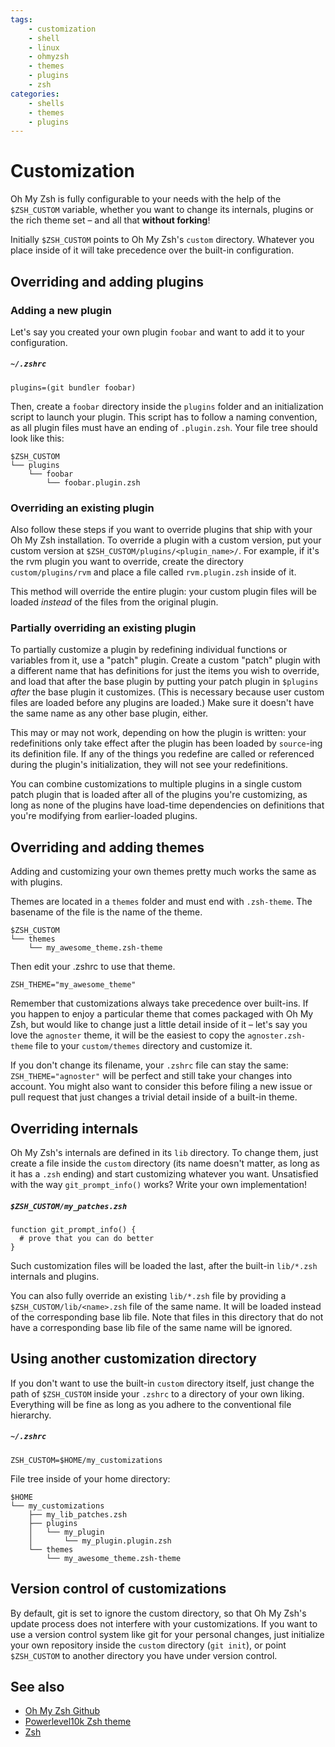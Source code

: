 ```yaml
---
tags:
    - customization
    - shell
    - linux
    - ohmyzsh
    - themes
    - plugins
    - zsh
categories:
    - shells
    - themes
    - plugins
---
```


# Customization

Oh My Zsh is fully configurable to your needs with the help of the `$ZSH_CUSTOM` variable, whether you want to change its internals, plugins or the rich theme set – and all that **without forking**!

Initially `$ZSH_CUSTOM` points to Oh My Zsh's `custom` directory. Whatever you place inside of it will take precedence over the built-in configuration.

## Overriding and adding plugins

### Adding a new plugin

Let's say you created your own plugin `foobar` and want to add it to your configuration.

##### `~/.zshrc`

```shell
plugins=(git bundler foobar)
```

Then, create a `foobar` directory inside the `plugins` folder and an initialization script to launch your plugin. This script has to follow a naming convention, as all plugin files must have an ending of `.plugin.zsh`. Your file tree should look like this:

```text
$ZSH_CUSTOM
└── plugins
    └── foobar
        └── foobar.plugin.zsh
```

### Overriding an existing plugin

Also follow these steps if you want to override plugins that ship with your Oh My Zsh installation. To override a plugin with a custom version, put your custom version at `$ZSH_CUSTOM/plugins/<plugin_name>/`. For example, if it's the rvm plugin you want to override, create the directory `custom/plugins/rvm` and place a file called `rvm.plugin.zsh` inside of it.

This method will override the entire plugin: your custom plugin files will be loaded *instead* of the files from the original plugin.

### Partially overriding an existing plugin

To partially customize a plugin by redefining individual functions or variables from it, use a "patch" plugin. Create a custom "patch" plugin with a different name that has definitions for just the items you wish to override, and load that after the base plugin by putting your patch plugin in `$plugins` *after* the base plugin it customizes. (This is necessary because user custom files are loaded before any plugins are loaded.) Make sure it doesn't have the same name as any other base plugin, either.

This may or may not work, depending on how the plugin is written: your redefinitions only take effect after the plugin has been loaded by `source`-ing its definition file. If any of the things you redefine are called or referenced during the plugin's initialization, they will not see your redefinitions.

You can combine customizations to multiple plugins in a single custom patch plugin that is loaded after all of the plugins you're customizing, as long as none of the plugins have load-time dependencies on definitions that you're modifying from earlier-loaded plugins.

## Overriding and adding themes

Adding and customizing your own themes pretty much works the same as with plugins.

Themes are located in a `themes` folder and must end with `.zsh-theme`. The basename of the file is the name of the theme.

```text
$ZSH_CUSTOM
└── themes
    └── my_awesome_theme.zsh-theme
```

Then edit your .zshrc to use that theme.

```shell
ZSH_THEME="my_awesome_theme"
```

Remember that customizations always take precedence over built-ins. If you happen to enjoy a particular theme that comes packaged with Oh My Zsh, but would like to change just a little detail inside of it – let's say you love the `agnoster` theme, it will be the easiest to copy the `agnoster.zsh-theme` file to your `custom/themes` directory and customize it.

If you don't change its filename, your `.zshrc` file can stay the same: `ZSH_THEME="agnoster"` will be perfect and still take your changes into account. You might also want to consider this before filing a new issue or pull request that just changes a trivial detail inside of a built-in theme.

## Overriding internals

Oh My Zsh's internals are defined in its `lib` directory. To change them, just create a file inside the `custom` directory (its name doesn't matter, as long as it has a `.zsh` ending) and start customizing whatever you want. Unsatisfied with the way `git_prompt_info()` works? Write your own implementation!

##### `$ZSH_CUSTOM/my_patches.zsh`

```shell
function git_prompt_info() {
  # prove that you can do better
}
```

Such customization files will be loaded the last, after the built-in `lib/*.zsh` internals and plugins.

You can also fully override an existing `lib/*.zsh` file by providing a `$ZSH_CUSTOM/lib/<name>.zsh` file of the same name. It will be loaded instead of the corresponding base lib file. Note that files in this directory that do not have a corresponding base lib file of the same name will be ignored.

## Using another customization directory

If you don't want to use the built-in `custom` directory itself, just change the path of `$ZSH_CUSTOM` inside your `.zshrc` to a directory of your own liking. Everything will be fine as long as you adhere to the conventional file hierarchy.

##### `~/.zshrc`

```shell
ZSH_CUSTOM=$HOME/my_customizations
```

File tree inside of your home directory:

```text
$HOME
└── my_customizations
    ├── my_lib_patches.zsh
    ├── plugins
    │   └── my_plugin
    │       └── my_plugin.plugin.zsh
    └── themes
        └── my_awesome_theme.zsh-theme
```

## Version control of customizations

By default, git is set to ignore the custom directory, so that Oh My Zsh's update process does not interfere with your customizations. If you want to use a version control system like git for your personal changes, just initialize your own repository inside the `custom` directory (`git init`), or point `$ZSH_CUSTOM` to another directory you have under version control.

## See also

- [Oh My Zsh Github](https://github.com/ohmyzsh/ohmyzsh)
- [Powerlevel10k Zsh theme](../powerlevel10k.md)
- [Zsh](../zsh.md)
